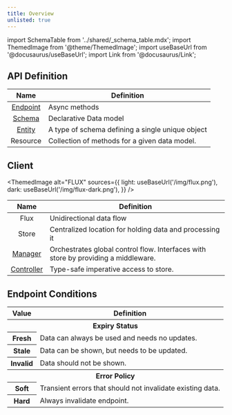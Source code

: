 ```yaml
---
title: Overview
unlisted: true
---
```


import SchemaTable from '../shared/\_schema_table.mdx';
import ThemedImage from '@theme/ThemedImage';
import useBaseUrl from '@docusaurus/useBaseUrl';
import Link from '@docusaurus/Link';

## API Definition

|              Name              | Definition                                       |
| :----------------------------: | ------------------------------------------------ |
| [Endpoint](/rest/api/Endpoint) | Async methods                                    |
|  [Schema](./normalization.md)  | Declarative Data model                           |
|   [Entity](/rest/api/Entity)   | A type of schema defining a single unique object |
|            Resource            | Collection of methods for a given data model.    |

## Client

<ThemedImage
alt="FLUX"
sources={{
    light: useBaseUrl('/img/flux.png'),
    dark: useBaseUrl('/img/flux-dark.png'),
  }}
/>

|                Name                | Definition                                                                         |
| :--------------------------------: | ---------------------------------------------------------------------------------- |
|                Flux                | Unidirectional data flow                                                           |
|               Store                | Centralized location for holding data and processing it                            |
|      [Manager](./managers.md)      | Orchestrates global control flow. Interfaces with store by providing a middleware. |
| [Controller](../api/Controller.md) | Type-safe imperative access to store.                                              |

## Endpoint Conditions

<table width="100%">
        <thead>
                <tr>
                        <th>Value</th>
                        <th>Definition</th>
                </tr>
        </thead>
        <tbody>
        		<tr class="grouplabel"><th colspan="2"><Link to="./expiry-policy">Expiry Status</Link></th></tr>
                <tr>
                        <th>Fresh</th>
                        <td>Data can always be used and needs no updates.</td>
                </tr>
                <tr>
                        <th>Stale</th>
                        <td>Data can be shown, but needs to be updated.</td>
                </tr>
                <tr>
                        <th>Invalid</th>
                        <td>Data should not be shown.</td>
                </tr>
        </tbody>
        <tbody>
        		<tr class="grouplabel"><th colspan="2"><Link to="./error-policy">Error Policy</Link></th></tr>
                <tr>
                        <th>Soft</th>
                        <td>Transient errors that should not invalidate existing data.</td>
                </tr>
                <tr>
                        <th>Hard</th>
                        <td>Always invalidate endpoint.</td>
                </tr>
        </tbody>
</table>

